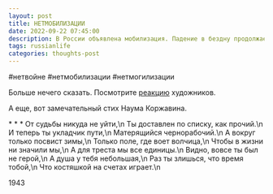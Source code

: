 ```yaml
---
layout: post
title: НЕТМОБИЛИЗАЦИИ
date: 2022-09-22 07:45:00
description: В России объявлена мобилизация. Падение в бездну продолжается, хотя, казалось бы, что хуже быть не может.
tags: russianlife
categories: thoughts-post
---
```

#нетвойне #нетмобилизации #нетмогилизации

Больше нечего сказать. Посмотрите [реакцию](https://meduza.io/feature/2022/09/22/povestka-dlya-golubya-mira-i-mobilizatsiya-domashnih-zhivotnyh) художников.

А еще, вот замечательный стих Наума Коржавина.

<html>
      <head>
              * * *
        От судьбы никуда не уйти,\n
        Ты доставлен по списку, как прочий.\n
        И теперь ты укладчик пути,\n
        Матерящийся чернорабочий.\n
        А вокруг только посвист зимы,\n
        Только поле, где воет волчица,\n
        Чтобы в жизни ни значили мы,\n
        А для треста мы все единицы.\n
        Видно, вовсе ты был не герой,\n
        А душа у тебя небольшая,\n
        Раз ты злишься, что время тобой,\n
        Что костяшкой на счетах играет.\n
      </head>
    </html>

1943
